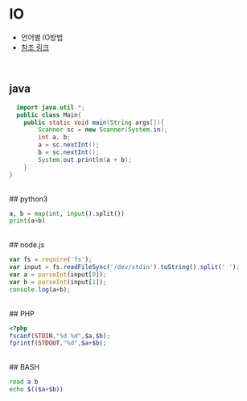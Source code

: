 # IO

+ 언어별 IO방법
+ [참조 링크](https://www.acmicpc.net/help/language)

<br/>

## java
```JAVA
  import java.util.*;
  public class Main{
	public static void main(String args[]){
		Scanner sc = new Scanner(System.in);
		int a, b;
		a = sc.nextInt();
		b = sc.nextInt();
		System.out.println(a + b);
	}
}
```
<br/>
## python3

```python
a, b = map(int, input().split())
print(a+b)
```
<br/>
## node.js

```javascript
var fs = require('fs');
var input = fs.readFileSync('/dev/stdin').toString().split(' ');
var a = parseInt(input[0]);
var b = parseInt(input[1]);
console.log(a+b);
```
<br/>
## PHP

```PHP
<?php
fscanf(STDIN,"%d %d",$a,$b);
fprintf(STDOUT,"%d",$a+$b);

```
<br/>
## BASH

```bash
read a b
echo $(($a+$b))
```
